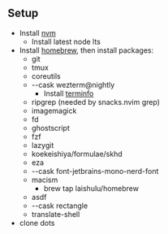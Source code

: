## Setup

- Install [nvm](https://github.com/nvm-sh/nvm)
    - Install latest node lts
- Install [homebrew](https://brew.sh), then install packages:
    - git
    - tmux
    - coreutils
    - --cask wezterm@nightly
        - Install [terminfo](https://wezterm.org/config/lua/config/term.html)
    - ripgrep (needed by snacks.nvim grep)
    - imagemagick
    - fd
    - ghostscript
    - fzf
    - lazygit
    - koekeishiya/formulae/skhd
    - eza
    - --cask font-jetbrains-mono-nerd-font
    - macism
        - brew tap laishulu/homebrew
    - asdf
    - --cask rectangle
    - translate-shell
- clone dots
